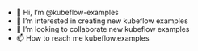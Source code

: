 - 👋 Hi, I’m @kubeflow-examples
- 👀 I’m interested in creating new kubeflow examples
 - 💞️ I’m looking to collaborate new kubeflow examples
- 📫 How to reach me kubeflow.examples

<!---
kubeflow-examples/kubeflow-examples is a ✨ special ✨ repository because its `README.md` (this file) appears on your GitHub profile.
You can click the Preview link to take a look at your changes.
--->
